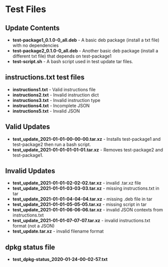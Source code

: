 # Test Files

## Update Contents

- **test-package1_0.1.0-0_all.deb** - A basic deb package (install a txt file)
with no dependencies
- **test-package2_0.1.0-0_all.deb** -  Another basic deb package (install a
different txt file) that depends on test-package1
- **test-script.sh** - A bash script used in test update tar files.

## instructions.txt test files

- **instructions1.txt** -  Valid instructions file
- **instructions2.txt** - Invalid instruction dict
- **instructions3.txt** - Invalid instruction type
- **instructions4.txt** - Incomplete JSON
- **instructions5.txt** - Invalid JSON

## Valid Updates

- **test_update_2021-01-01-00-00-00.tar.xz** - Installs test-package1 and
test-package2 then run a bash script.
- **test_update_2021-01-01-01-01-01.tar.xz** - Removes test-package2 and
test-package1.

## Invalid Updates

- **test_update_2021-01-01-02-02-02.tar.xz** - invalid .tar.xz file
- **test_update_2021-01-01-03-03-03.tar.xz** - missing instructions.txt in tar
- **test_update_2021-01-01-04-04-04.tar.xz** - missing .deb file in tar
- **test_update_2021-01-01-05-05-05.tar.xz** - missing script in tar
- **test_update_2021-01-01-06-06-06.tar.xz** - invalid JSON contexts from
instructions.txt
- **test_update_2021-01-01-07-07-07.tar.xz** - invalid instructions.txt format
(not a JSON)
- **test_update.tar.xz** - invalid filename format

## dpkg status file

- **test_dpkg-status_2020-01-24-00-02-57.txt**
